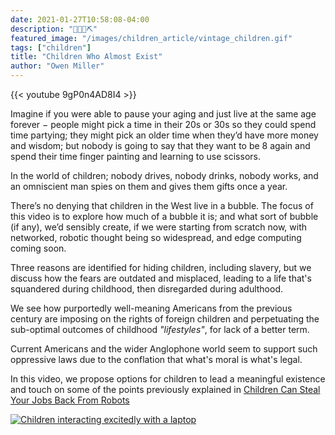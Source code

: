 ```yaml
---
date: 2021-01-27T10:58:08-04:00
description: "👧👦🔮⛏"
featured_image: "/images/children_article/vintage_children.gif"
tags: ["children"]
title: "Children Who Almost Exist"
author: "Owen Miller"
---
```


{{< youtube 9gP0n4AD8I4 >}}

Imagine if you were able to pause your aging and just live at the same age forever − people might pick a time in their 20s or 30s so they could spend time partying; they might pick an older time when they’d have more money and wisdom; but nobody is going to say that they want to be 8 again and spend their time finger painting and learning to use scissors.

In the world of children; nobody drives, nobody drinks, nobody works, and an omniscient man spies on them and gives them gifts once a year.

There’s no denying that children in the West live in a bubble. The focus of this video is to explore how much of a bubble it is; and what sort of bubble (if any), we’d sensibly create, if we were starting from scratch now, with networked, robotic thought being so widespread, and edge computing coming soon.

Three reasons are identified for hiding children, including slavery, but we discuss how the fears are outdated and misplaced, leading to a life that's squandered during childhood, then disregarded during adulthood.

We see how purportedly well-meaning Americans from the previous century are imposing on the rights of foreign children and perpetuating the sub-optimal outcomes of childhood _"lifestyles"_, for lack of a better term.

Current Americans and the wider Anglophone world seem to support such oppressive laws due to the conflation that what's moral is what's legal.

In this video, we propose options for children to lead a meaningful existence and touch on some of the points previously explained in [Children Can Steal Your Jobs Back From Robots](https://www.linkedin.com/pulse/children-can-steal-your-jobs-back-from-robots-owen-miller/?lipi=urn%3Ali%3Apage%3Ad_flagship3_profile_view_base_post_details%3Brz4KJ3XfTjCm4dzDcPz%2BXA%3D%3D)

[![Children interacting excitedly with a laptop](/images/children_article/children_laptop.jpeg)](https://www.linkedin.com/pulse/children-can-steal-your-jobs-back-from-robots-owen-miller/?lipi=urn%3Ali%3Apage%3Ad_flagship3_profile_view_base_post_details%3Brz4KJ3XfTjCm4dzDcPz%2BXA%3D%3D)
